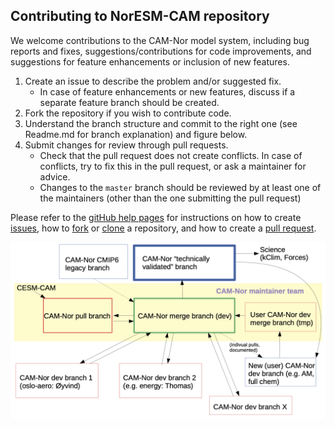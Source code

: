 ## Contributing to NorESM-CAM repository
We welcome contributions to the CAM-Nor model system, including bug reports and fixes, suggestions/contributions for code improvements, and suggestions for feature enhancements or inclusion of new features.
1. Create an issue to describe the problem and/or suggested fix.
   - In case of feature enhancements or new features, discuss if a separate feature branch should be created.
2. Fork the repository if you wish to contribute code.
3. Understand the branch structure and commit to the right one (see Readme.md for branch explanation) and figure below.
4. Submit changes for review through pull requests.
   - Check that the pull request does not create conflicts. In case of conflicts, try to fix this in the pull request, or ask a maintainer for advice.
   - Changes to the `master` branch should be reviewed by at least one of the maintainers (other than the one submitting the pull request)

Please refer to the [gitHub help pages](https://help.github.com/en/github) for instructions on how to create [issues](https://help.github.com/en/github/managing-your-work-on-github/creating-an-issue), how to [fork](https://help.github.com/en/github/getting-started-with-github/fork-a-repo) or [clone](https://help.github.com/en/github/creating-cloning-and-archiving-repositories/cloning-a-repository) a repository, and how to create a [pull request](https://help.github.com/en/github/collaborating-with-issues-and-pull-requests/creating-a-pull-request).

![](CAM-Nor-branches.png)
